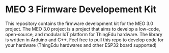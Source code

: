 # MEO 3 Firmware Developement Kit

This repository contains the firmware development kit for the MEO 3.0 project. The MEO 3.0 project is a project that aims to develop a low-code, open-source, and modular IoT platform for ThingEdu hardware. The library is written in Arduino and C++. Feel free to pull this repo to develop code for your hardware (ThingEdu hardwares and other ESP32 board supported)
